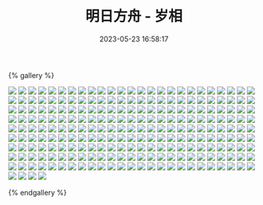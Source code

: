 ﻿---
title: 明日方舟 - 岁相
date: 2023-05-23 16:58:17
comments: false
---

{% gallery %}

![](https://cdn.jsdelivr.net/gh/1405720461/Arknights-img@main/Arknights2/1.webp)
![](https://cdn.jsdelivr.net/gh/1405720461/Arknights-img@main/Arknights2/2.webp)
![](https://cdn.jsdelivr.net/gh/1405720461/Arknights-img@main/Arknights2/3.webp)
![](https://cdn.jsdelivr.net/gh/1405720461/Arknights-img@main/Arknights2/4.webp)
![](https://cdn.jsdelivr.net/gh/1405720461/Arknights-img@main/Arknights2/5.webp)
![](https://cdn.jsdelivr.net/gh/1405720461/Arknights-img@main/Arknights2/6.webp)
![](https://cdn.jsdelivr.net/gh/1405720461/Arknights-img@main/Arknights2/7.webp)
![](https://cdn.jsdelivr.net/gh/1405720461/Arknights-img@main/Arknights2/8.webp)
![](https://cdn.jsdelivr.net/gh/1405720461/Arknights-img@main/Arknights2/9.webp)
![](https://cdn.jsdelivr.net/gh/1405720461/Arknights-img@main/Arknights2/10.webp)
![](https://cdn.jsdelivr.net/gh/1405720461/Arknights-img@main/Arknights2/11.webp)
![](https://cdn.jsdelivr.net/gh/1405720461/Arknights-img@main/Arknights2/12.webp)
![](https://cdn.jsdelivr.net/gh/1405720461/Arknights-img@main/Arknights2/13.webp)
![](https://cdn.jsdelivr.net/gh/1405720461/Arknights-img@main/Arknights2/14.webp)
![](https://cdn.jsdelivr.net/gh/1405720461/Arknights-img@main/Arknights2/15.webp)
![](https://cdn.jsdelivr.net/gh/1405720461/Arknights-img@main/Arknights2/16.webp)
![](https://cdn.jsdelivr.net/gh/1405720461/Arknights-img@main/Arknights2/17.webp)
![](https://cdn.jsdelivr.net/gh/1405720461/Arknights-img@main/Arknights2/18.webp)
![](https://cdn.jsdelivr.net/gh/1405720461/Arknights-img@main/Arknights2/19.webp)
![](https://cdn.jsdelivr.net/gh/1405720461/Arknights-img@main/Arknights2/20.webp)
![](https://cdn.jsdelivr.net/gh/1405720461/Arknights-img@main/Arknights2/21.webp)
![](https://cdn.jsdelivr.net/gh/1405720461/Arknights-img@main/Arknights2/22.webp)
![](https://cdn.jsdelivr.net/gh/1405720461/Arknights-img@main/Arknights2/23.webp)
![](https://cdn.jsdelivr.net/gh/1405720461/Arknights-img@main/Arknights2/24.webp)
![](https://cdn.jsdelivr.net/gh/1405720461/Arknights-img@main/Arknights2/25.webp)
![](https://cdn.jsdelivr.net/gh/1405720461/Arknights-img@main/Arknights2/26.webp)
![](https://cdn.jsdelivr.net/gh/1405720461/Arknights-img@main/Arknights2/27.webp)
![](https://cdn.jsdelivr.net/gh/1405720461/Arknights-img@main/Arknights2/28.webp)
![](https://cdn.jsdelivr.net/gh/1405720461/Arknights-img@main/Arknights2/29.webp)
![](https://cdn.jsdelivr.net/gh/1405720461/Arknights-img@main/Arknights2/30.webp)
![](https://cdn.jsdelivr.net/gh/1405720461/Arknights-img@main/Arknights2/31.webp)
![](https://cdn.jsdelivr.net/gh/1405720461/Arknights-img@main/Arknights2/32.webp)
![](https://cdn.jsdelivr.net/gh/1405720461/Arknights-img@main/Arknights2/33.webp)
![](https://cdn.jsdelivr.net/gh/1405720461/Arknights-img@main/Arknights2/34.webp)
![](https://cdn.jsdelivr.net/gh/1405720461/Arknights-img@main/Arknights2/35.webp)
![](https://cdn.jsdelivr.net/gh/1405720461/Arknights-img@main/Arknights2/36.webp)
![](https://cdn.jsdelivr.net/gh/1405720461/Arknights-img@main/Arknights2/37.webp)
![](https://cdn.jsdelivr.net/gh/1405720461/Arknights-img@main/Arknights2/38.webp)
![](https://cdn.jsdelivr.net/gh/1405720461/Arknights-img@main/Arknights2/39.webp)
![](https://cdn.jsdelivr.net/gh/1405720461/Arknights-img@main/Arknights2/40.webp)
![](https://cdn.jsdelivr.net/gh/1405720461/Arknights-img@main/Arknights2/41.webp)
![](https://cdn.jsdelivr.net/gh/1405720461/Arknights-img@main/Arknights2/42.webp)
![](https://cdn.jsdelivr.net/gh/1405720461/Arknights-img@main/Arknights2/43.webp)
![](https://cdn.jsdelivr.net/gh/1405720461/Arknights-img@main/Arknights2/44.webp)
![](https://cdn.jsdelivr.net/gh/1405720461/Arknights-img@main/Arknights2/45.webp)
![](https://cdn.jsdelivr.net/gh/1405720461/Arknights-img@main/Arknights2/46.webp)
![](https://cdn.jsdelivr.net/gh/1405720461/Arknights-img@main/Arknights2/47.webp)
![](https://cdn.jsdelivr.net/gh/1405720461/Arknights-img@main/Arknights2/48.webp)
![](https://cdn.jsdelivr.net/gh/1405720461/Arknights-img@main/Arknights2/49.webp)
![](https://cdn.jsdelivr.net/gh/1405720461/Arknights-img@main/Arknights2/50.webp)
![](https://cdn.jsdelivr.net/gh/1405720461/Arknights-img@main/Arknights2/51.webp)
![](https://cdn.jsdelivr.net/gh/1405720461/Arknights-img@main/Arknights2/52.webp)
![](https://cdn.jsdelivr.net/gh/1405720461/Arknights-img@main/Arknights2/53.webp)
![](https://cdn.jsdelivr.net/gh/1405720461/Arknights-img@main/Arknights2/54.webp)
![](https://cdn.jsdelivr.net/gh/1405720461/Arknights-img@main/Arknights2/55.webp)
![](https://cdn.jsdelivr.net/gh/1405720461/Arknights-img@main/Arknights2/56.webp)
![](https://cdn.jsdelivr.net/gh/1405720461/Arknights-img@main/Arknights2/57.webp)
![](https://cdn.jsdelivr.net/gh/1405720461/Arknights-img@main/Arknights2/58.webp)
![](https://cdn.jsdelivr.net/gh/1405720461/Arknights-img@main/Arknights2/59.webp)
![](https://cdn.jsdelivr.net/gh/1405720461/Arknights-img@main/Arknights2/60.webp)
![](https://cdn.jsdelivr.net/gh/1405720461/Arknights-img@main/Arknights2/61.webp)
![](https://cdn.jsdelivr.net/gh/1405720461/Arknights-img@main/Arknights2/62.webp)
![](https://cdn.jsdelivr.net/gh/1405720461/Arknights-img@main/Arknights2/63.webp)
![](https://cdn.jsdelivr.net/gh/1405720461/Arknights-img@main/Arknights2/64.webp)
![](https://cdn.jsdelivr.net/gh/1405720461/Arknights-img@main/Arknights2/65.webp)
![](https://cdn.jsdelivr.net/gh/1405720461/Arknights-img@main/Arknights2/66.webp)
![](https://cdn.jsdelivr.net/gh/1405720461/Arknights-img@main/Arknights2/67.webp)
![](https://cdn.jsdelivr.net/gh/1405720461/Arknights-img@main/Arknights2/68.webp)
![](https://cdn.jsdelivr.net/gh/1405720461/Arknights-img@main/Arknights2/69.webp)
![](https://cdn.jsdelivr.net/gh/1405720461/Arknights-img@main/Arknights2/70.webp)
![](https://cdn.jsdelivr.net/gh/1405720461/Arknights-img@main/Arknights2/71.webp)
![](https://cdn.jsdelivr.net/gh/1405720461/Arknights-img@main/Arknights2/72.webp)
![](https://cdn.jsdelivr.net/gh/1405720461/Arknights-img@main/Arknights2/73.webp)
![](https://cdn.jsdelivr.net/gh/1405720461/Arknights-img@main/Arknights2/74.webp)
![](https://cdn.jsdelivr.net/gh/1405720461/Arknights-img@main/Arknights2/75.webp)
![](https://cdn.jsdelivr.net/gh/1405720461/Arknights-img@main/Arknights2/76.webp)
![](https://cdn.jsdelivr.net/gh/1405720461/Arknights-img@main/Arknights2/77.webp)
![](https://cdn.jsdelivr.net/gh/1405720461/Arknights-img@main/Arknights2/78.webp)
![](https://cdn.jsdelivr.net/gh/1405720461/Arknights-img@main/Arknights2/79.webp)
![](https://cdn.jsdelivr.net/gh/1405720461/Arknights-img@main/Arknights2/80.webp)
![](https://cdn.jsdelivr.net/gh/1405720461/Arknights-img@main/Arknights2/81.webp)
![](https://cdn.jsdelivr.net/gh/1405720461/Arknights-img@main/Arknights2/82.webp)
![](https://cdn.jsdelivr.net/gh/1405720461/Arknights-img@main/Arknights2/83.webp)
![](https://cdn.jsdelivr.net/gh/1405720461/Arknights-img@main/Arknights2/84.webp)
![](https://cdn.jsdelivr.net/gh/1405720461/Arknights-img@main/Arknights2/85.webp)
![](https://cdn.jsdelivr.net/gh/1405720461/Arknights-img@main/Arknights2/86.webp)
![](https://cdn.jsdelivr.net/gh/1405720461/Arknights-img@main/Arknights2/87.webp)
![](https://cdn.jsdelivr.net/gh/1405720461/Arknights-img@main/Arknights2/88.webp)
![](https://cdn.jsdelivr.net/gh/1405720461/Arknights-img@main/Arknights2/89.webp)
![](https://cdn.jsdelivr.net/gh/1405720461/Arknights-img@main/Arknights2/90.webp)
![](https://cdn.jsdelivr.net/gh/1405720461/Arknights-img@main/Arknights2/91.webp)
![](https://cdn.jsdelivr.net/gh/1405720461/Arknights-img@main/Arknights2/92.webp)
![](https://cdn.jsdelivr.net/gh/1405720461/Arknights-img@main/Arknights2/93.webp)
![](https://cdn.jsdelivr.net/gh/1405720461/Arknights-img@main/Arknights2/94.webp)
![](https://cdn.jsdelivr.net/gh/1405720461/Arknights-img@main/Arknights2/95.webp)
![](https://cdn.jsdelivr.net/gh/1405720461/Arknights-img@main/Arknights2/96.webp)
![](https://cdn.jsdelivr.net/gh/1405720461/Arknights-img@main/Arknights2/97.webp)
![](https://cdn.jsdelivr.net/gh/1405720461/Arknights-img@main/Arknights2/98.webp)
![](https://cdn.jsdelivr.net/gh/1405720461/Arknights-img@main/Arknights2/99.webp)
![](https://cdn.jsdelivr.net/gh/1405720461/Arknights-img@main/Arknights2/100.webp)
![](https://cdn.jsdelivr.net/gh/1405720461/Arknights-img@main/Arknights2/101.webp)
![](https://cdn.jsdelivr.net/gh/1405720461/Arknights-img@main/Arknights2/102.webp)
![](https://cdn.jsdelivr.net/gh/1405720461/Arknights-img@main/Arknights2/103.webp)
![](https://cdn.jsdelivr.net/gh/1405720461/Arknights-img@main/Arknights2/104.webp)
![](https://cdn.jsdelivr.net/gh/1405720461/Arknights-img@main/Arknights2/105.webp)
![](https://cdn.jsdelivr.net/gh/1405720461/Arknights-img@main/Arknights2/106.webp)
![](https://cdn.jsdelivr.net/gh/1405720461/Arknights-img@main/Arknights2/107.webp)
![](https://cdn.jsdelivr.net/gh/1405720461/Arknights-img@main/Arknights2/108.webp)
![](https://cdn.jsdelivr.net/gh/1405720461/Arknights-img@main/Arknights2/109.webp)
![](https://cdn.jsdelivr.net/gh/1405720461/Arknights-img@main/Arknights2/110.webp)
![](https://cdn.jsdelivr.net/gh/1405720461/Arknights-img@main/Arknights2/111.webp)
![](https://cdn.jsdelivr.net/gh/1405720461/Arknights-img@main/Arknights2/112.webp)
![](https://cdn.jsdelivr.net/gh/1405720461/Arknights-img@main/Arknights2/113.webp)
![](https://cdn.jsdelivr.net/gh/1405720461/Arknights-img@main/Arknights2/114.webp)
![](https://cdn.jsdelivr.net/gh/1405720461/Arknights-img@main/Arknights2/115.webp)
![](https://cdn.jsdelivr.net/gh/1405720461/Arknights-img@main/Arknights2/116.webp)
![](https://cdn.jsdelivr.net/gh/1405720461/Arknights-img@main/Arknights2/117.webp)
![](https://cdn.jsdelivr.net/gh/1405720461/Arknights-img@main/Arknights2/118.webp)
![](https://cdn.jsdelivr.net/gh/1405720461/Arknights-img@main/Arknights2/119.webp)
![](https://cdn.jsdelivr.net/gh/1405720461/Arknights-img@main/Arknights2/120.webp)
![](https://cdn.jsdelivr.net/gh/1405720461/Arknights-img@main/Arknights2/121.webp)
![](https://cdn.jsdelivr.net/gh/1405720461/Arknights-img@main/Arknights2/122.webp)
![](https://cdn.jsdelivr.net/gh/1405720461/Arknights-img@main/Arknights2/123.webp)
![](https://cdn.jsdelivr.net/gh/1405720461/Arknights-img@main/Arknights2/124.webp)
![](https://cdn.jsdelivr.net/gh/1405720461/Arknights-img@main/Arknights2/125.webp)
![](https://cdn.jsdelivr.net/gh/1405720461/Arknights-img@main/Arknights2/126.webp)
![](https://cdn.jsdelivr.net/gh/1405720461/Arknights-img@main/Arknights2/127.webp)
![](https://cdn.jsdelivr.net/gh/1405720461/Arknights-img@main/Arknights2/128.webp)
![](https://cdn.jsdelivr.net/gh/1405720461/Arknights-img@main/Arknights2/129.webp)
![](https://cdn.jsdelivr.net/gh/1405720461/Arknights-img@main/Arknights2/130.webp)
![](https://cdn.jsdelivr.net/gh/1405720461/Arknights-img@main/Arknights2/131.webp)
![](https://cdn.jsdelivr.net/gh/1405720461/Arknights-img@main/Arknights2/132.webp)
![](https://cdn.jsdelivr.net/gh/1405720461/Arknights-img@main/Arknights2/133.webp)
![](https://cdn.jsdelivr.net/gh/1405720461/Arknights-img@main/Arknights2/134.webp)
![](https://cdn.jsdelivr.net/gh/1405720461/Arknights-img@main/Arknights2/135.webp)
![](https://cdn.jsdelivr.net/gh/1405720461/Arknights-img@main/Arknights2/136.webp)
![](https://cdn.jsdelivr.net/gh/1405720461/Arknights-img@main/Arknights2/137.webp)
![](https://cdn.jsdelivr.net/gh/1405720461/Arknights-img@main/Arknights2/138.webp)
![](https://cdn.jsdelivr.net/gh/1405720461/Arknights-img@main/Arknights2/139.webp)
![](https://cdn.jsdelivr.net/gh/1405720461/Arknights-img@main/Arknights2/140.webp)
![](https://cdn.jsdelivr.net/gh/1405720461/Arknights-img@main/Arknights2/141.webp)
![](https://cdn.jsdelivr.net/gh/1405720461/Arknights-img@main/Arknights2/142.webp)
![](https://cdn.jsdelivr.net/gh/1405720461/Arknights-img@main/Arknights2/143.webp)
![](https://cdn.jsdelivr.net/gh/1405720461/Arknights-img@main/Arknights2/144.webp)
![](https://cdn.jsdelivr.net/gh/1405720461/Arknights-img@main/Arknights2/145.webp)
![](https://cdn.jsdelivr.net/gh/1405720461/Arknights-img@main/Arknights2/146.webp)
![](https://cdn.jsdelivr.net/gh/1405720461/Arknights-img@main/Arknights2/147.webp)
![](https://cdn.jsdelivr.net/gh/1405720461/Arknights-img@main/Arknights2/148.webp)
![](https://cdn.jsdelivr.net/gh/1405720461/Arknights-img@main/Arknights2/149.webp)
![](https://cdn.jsdelivr.net/gh/1405720461/Arknights-img@main/Arknights2/150.webp)
![](https://cdn.jsdelivr.net/gh/1405720461/Arknights-img@main/Arknights2/151.webp)
![](https://cdn.jsdelivr.net/gh/1405720461/Arknights-img@main/Arknights2/152.webp)
![](https://cdn.jsdelivr.net/gh/1405720461/Arknights-img@main/Arknights2/153.webp)
![](https://cdn.jsdelivr.net/gh/1405720461/Arknights-img@main/Arknights2/154.webp)
![](https://cdn.jsdelivr.net/gh/1405720461/Arknights-img@main/Arknights2/155.webp)
![](https://cdn.jsdelivr.net/gh/1405720461/Arknights-img@main/Arknights2/156.webp)
![](https://cdn.jsdelivr.net/gh/1405720461/Arknights-img@main/Arknights2/157.webp)
![](https://cdn.jsdelivr.net/gh/1405720461/Arknights-img@main/Arknights2/158.webp)
![](https://cdn.jsdelivr.net/gh/1405720461/Arknights-img@main/Arknights2/159.webp)
![](https://cdn.jsdelivr.net/gh/1405720461/Arknights-img@main/Arknights2/160.webp)
![](https://cdn.jsdelivr.net/gh/1405720461/Arknights-img@main/Arknights2/161.webp)
![](https://cdn.jsdelivr.net/gh/1405720461/Arknights-img@main/Arknights2/162.webp)
![](https://cdn.jsdelivr.net/gh/1405720461/Arknights-img@main/Arknights2/163.webp)
![](https://cdn.jsdelivr.net/gh/1405720461/Arknights-img@main/Arknights2/164.webp)
![](https://cdn.jsdelivr.net/gh/1405720461/Arknights-img@main/Arknights2/165.webp)
![](https://cdn.jsdelivr.net/gh/1405720461/Arknights-img@main/Arknights2/166.webp)
![](https://cdn.jsdelivr.net/gh/1405720461/Arknights-img@main/Arknights2/167.webp)
![](https://cdn.jsdelivr.net/gh/1405720461/Arknights-img@main/Arknights2/168.webp)
![](https://cdn.jsdelivr.net/gh/1405720461/Arknights-img@main/Arknights2/169.webp)
![](https://cdn.jsdelivr.net/gh/1405720461/Arknights-img@main/Arknights2/170.webp)
![](https://cdn.jsdelivr.net/gh/1405720461/Arknights-img@main/Arknights2/171.webp)
![](https://cdn.jsdelivr.net/gh/1405720461/Arknights-img@main/Arknights2/172.webp)
![](https://cdn.jsdelivr.net/gh/1405720461/Arknights-img@main/Arknights2/173.webp)
![](https://cdn.jsdelivr.net/gh/1405720461/Arknights-img@main/Arknights2/174.webp)
![](https://cdn.jsdelivr.net/gh/1405720461/Arknights-img@main/Arknights2/175.webp)
![](https://cdn.jsdelivr.net/gh/1405720461/Arknights-img@main/Arknights2/176.webp)
![](https://cdn.jsdelivr.net/gh/1405720461/Arknights-img@main/Arknights2/177.webp)
![](https://cdn.jsdelivr.net/gh/1405720461/Arknights-img@main/Arknights2/178.webp)
![](https://cdn.jsdelivr.net/gh/1405720461/Arknights-img@main/Arknights2/179.webp)
![](https://cdn.jsdelivr.net/gh/1405720461/Arknights-img@main/Arknights2/180.webp)
![](https://cdn.jsdelivr.net/gh/1405720461/Arknights-img@main/Arknights2/181.webp)
![](https://cdn.jsdelivr.net/gh/1405720461/Arknights-img@main/Arknights2/182.webp)
![](https://cdn.jsdelivr.net/gh/1405720461/Arknights-img@main/Arknights2/183.webp)
![](https://cdn.jsdelivr.net/gh/1405720461/Arknights-img@main/Arknights2/184.webp)
![](https://cdn.jsdelivr.net/gh/1405720461/Arknights-img@main/Arknights2/185.webp)
![](https://cdn.jsdelivr.net/gh/1405720461/Arknights-img@main/Arknights2/186.webp)
![](https://cdn.jsdelivr.net/gh/1405720461/Arknights-img@main/Arknights2/187.webp)
![](https://cdn.jsdelivr.net/gh/1405720461/Arknights-img@main/Arknights2/188.webp)
![](https://cdn.jsdelivr.net/gh/1405720461/Arknights-img@main/Arknights2/189.webp)
![](https://cdn.jsdelivr.net/gh/1405720461/Arknights-img@main/Arknights2/190.webp)
![](https://cdn.jsdelivr.net/gh/1405720461/Arknights-img@main/Arknights2/191.webp)
![](https://cdn.jsdelivr.net/gh/1405720461/Arknights-img@main/Arknights2/192.webp)
![](https://cdn.jsdelivr.net/gh/1405720461/Arknights-img@main/Arknights2/193.webp)
![](https://cdn.jsdelivr.net/gh/1405720461/Arknights-img@main/Arknights2/194.webp)
![](https://cdn.jsdelivr.net/gh/1405720461/Arknights-img@main/Arknights2/195.webp)
![](https://cdn.jsdelivr.net/gh/1405720461/Arknights-img@main/Arknights2/196.webp)
![](https://cdn.jsdelivr.net/gh/1405720461/Arknights-img@main/Arknights2/197.webp)
![](https://cdn.jsdelivr.net/gh/1405720461/Arknights-img@main/Arknights2/198.webp)
![](https://cdn.jsdelivr.net/gh/1405720461/Arknights-img@main/Arknights2/199.webp)
![](https://cdn.jsdelivr.net/gh/1405720461/Arknights-img@main/Arknights2/200.webp)
![](https://cdn.jsdelivr.net/gh/1405720461/Arknights-img@main/Arknights2/201.webp)
![](https://cdn.jsdelivr.net/gh/1405720461/Arknights-img@main/Arknights2/202.webp)
![](https://cdn.jsdelivr.net/gh/1405720461/Arknights-img@main/Arknights2/203.webp)
![](https://cdn.jsdelivr.net/gh/1405720461/Arknights-img@main/Arknights2/204.webp)
![](https://cdn.jsdelivr.net/gh/1405720461/Arknights-img@main/Arknights2/205.webp)
![](https://cdn.jsdelivr.net/gh/1405720461/Arknights-img@main/Arknights2/206.webp)
![](https://cdn.jsdelivr.net/gh/1405720461/Arknights-img@main/Arknights2/207.webp)
![](https://cdn.jsdelivr.net/gh/1405720461/Arknights-img@main/Arknights2/208.webp)
![](https://cdn.jsdelivr.net/gh/1405720461/Arknights-img@main/Arknights2/209.webp)
![](https://cdn.jsdelivr.net/gh/1405720461/Arknights-img@main/Arknights2/210.webp)
![](https://cdn.jsdelivr.net/gh/1405720461/Arknights-img@main/Arknights2/211.webp)
![](https://cdn.jsdelivr.net/gh/1405720461/Arknights-img@main/Arknights2/212.webp)
![](https://cdn.jsdelivr.net/gh/1405720461/Arknights-img@main/Arknights2/213.webp)
![](https://cdn.jsdelivr.net/gh/1405720461/Arknights-img@main/Arknights2/214.webp)
![](https://cdn.jsdelivr.net/gh/1405720461/Arknights-img@main/Arknights2/215.webp)
![](https://cdn.jsdelivr.net/gh/1405720461/Arknights-img@main/Arknights2/216.webp)
![](https://cdn.jsdelivr.net/gh/1405720461/Arknights-img@main/Arknights2/217.jpg)
![](https://cdn.jsdelivr.net/gh/1405720461/Arknights-img@main/Arknights2/218.webp)
![](https://cdn.jsdelivr.net/gh/1405720461/Arknights-img@main/Arknights2/219.webp)
![](https://cdn.jsdelivr.net/gh/1405720461/Arknights-img@main/Arknights2/220.webp)
![](https://cdn.jsdelivr.net/gh/1405720461/Arknights-img@main/Arknights2/221.webp)
![](https://cdn.jsdelivr.net/gh/1405720461/Arknights-img@main/Arknights2/222.webp)
![](https://cdn.jsdelivr.net/gh/1405720461/Arknights-img@main/Arknights2/223.webp)
![](https://cdn.jsdelivr.net/gh/1405720461/Arknights-img@main/Arknights2/224.webp)
![](https://cdn.jsdelivr.net/gh/1405720461/Arknights-img@main/Arknights2/225.webp)
![](https://cdn.jsdelivr.net/gh/1405720461/Arknights-img@main/Arknights2/226.webp)
![](https://cdn.jsdelivr.net/gh/1405720461/Arknights-img@main/Arknights2/227.webp)
![](https://cdn.jsdelivr.net/gh/1405720461/Arknights-img@main/Arknights2/228.webp)
![](https://cdn.jsdelivr.net/gh/1405720461/Arknights-img@main/Arknights2/229.webp)

{% endgallery %}
